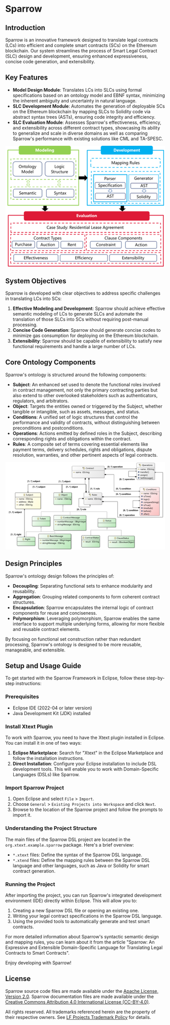# Sparrow
## Introduction
Sparrow is an innovative framework designed to translate legal contracts (LCs) into efficient and complete smart contracts (SCs) on the Ethereum blockchain. Our system streamlines the process of Smart Legal Contract (SLC) design and development, ensuring enhanced expressiveness, concise code generation, and extensibility.

## Key Features

- **Model Design Module**: Translates LCs into SLCs using formal specifications based on an ontology model and EBNF syntax, minimizing the inherent ambiguity and uncertainty in natural language.
- **SLC Development Module**: Automates the generation of deployable SCs on the Ethereum blockchain by mapping SLCs to Solidity code via abstract syntax trees (ASTs), ensuring code integrity and efficiency.
- **SLC Evaluation Module**: Assesses Sparrow's effectiveness, efficiency, and extensibility across different contract types, showcasing its ability to generalize and scale in diverse domains as well as comparing Sparrow's performance with existing solutions like CML and TA-SPESC.


![system framework](picture/general.png)

## System Objectives

Sparrow is developed with clear objectives to address specific challenges in translating LCs into SCs:

1. **Effective Modeling and Development**: Sparrow should achieve effective semantic modeling of LCs to generate SLCs and automate the translation of those SLCs into SCs without requiring post-manual processing.
2. **Concise Code Generation**: Sparrow should generate concise codes to minimize gas consumption for deploying on the Ethereum blockchain. 
3. **Extensibility**: Sparrow should be capable of extensibility to satisfy new functional requirements and handle a large number of LCs.

## Core Ontology Components

Sparrow's ontology is structured around the following components:

- **Subject**: An enhanced set used to denote the functional roles involved in contract management, not only the primary contracting parties but also extend to other overlooked stakeholders such as authenticators, regulators, and arbitrators.
- **Object**: Targets the entities owned or triggered by the Subject, whether tangible or intangible, such as assets, messages, and status.
- **Conditions**: A unified set of logic structures that control the performance and validity of contracts, without distinguishing between preconditions and postconditions.
- **Operations**: Actions emitted by defined roles in the Subject, describing corresponding rights and obligations within the contract.
- **Rules**: A composite set of terms covering essential elements like payment terms, delivery schedules, rights and obligations, dispute resolution, warranties, and other pertinent aspects of legal contracts.

![system framework](picture/structure.png)

## Design Principles

Sparrow's ontology design follows the principles of:

- **Decoupling**: Separating functional sets to enhance modularity and reusability.
- **Aggregation**: Grouping related components to form coherent contract structures.
- **Encapsulation**: Sparrow encapsulates the internal logic of contract components for reuse and conciseness.
- **Polymorphism**: Leveraging polymorphism, Sparrow enables the same interface to support multiple underlying forms, allowing for more flexible and reusable contract elements.

By focusing on functional set construction rather than redundant processing, Sparrow's ontology is designed to be more reusable, manageable, and extensible.
   
## Setup and Usage Guide
To get started with the Sparrow Framework in Eclipse, follow these step-by-step instructions:

### Prerequisites
- Eclipse IDE (2022-04 or later version)
- Java Development Kit (JDK) installed

### Install Xtext Plugin
To work with Sparrow, you need to have the Xtext plugin installed in Eclipse. You can install it in one of two ways:

1. **Eclipse Marketplace**: Search for "Xtext" in the Eclipse Marketplace and follow the installation instructions.
2. **Direct Installation**: Configure your Eclipse installation to include DSL development tools. This will enable you to work with Domain-Specific Languages (DSLs) like Sparrow.

### Import Sparrow Project
1. Open Eclipse and select `File` > `Import`.
2. Choose `General` > `Existing Projects into Workspace` and click `Next`.
3. Browse to the location of the Sparrow project and follow the prompts to import it.

### Understanding the Project Structure
The main files of the Sparrow DSL project are located in the `org.xtext.example.sparrow` package. Here's a brief overview:

- `*.xtext` files: Define the syntax of the Sparrow DSL language.
- `*.xtend` files: Define the mapping rules between the Sparrow DSL language and other languages, such as Java or Solidity for smart contract generation.

### Running the Project
After importing the project, you can run Sparrow's integrated development environment (IDE) directly within Eclipse. This will allow you to:

1. Creating a new Sparrow DSL file or opening an existing one.
2. Writing your legal contract specifications in the Sparrow DSL language.
3. Using the provided tools to automatically generate and test smart contracts.

For more detailed information about Sparrow's syntactic semantic design and mapping rules, you can learn about it from the article "Sparrow: An Expressive and Extensible Domain-Specific Language for Translating Legal Contracts to Smart Contracts".

Enjoy developing with Sparrow!

## License

Sparrow source code files are made available under the [Apache License, Version 2.0](LICENSE). Sparrow documentation files are made available under the [Creative Commons Attribution 4.0 International License (CC-BY-4.0)](https://creativecommons.org/licenses/by/4.0/). 

All rights reserved. All trademarks referenced herein are the property of their respective owners. See [LF Projects Trademark Policy](https://lfprojects.org/trademark-policy/) for details.






